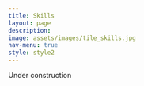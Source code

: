 ```yaml
---
title: Skills
layout: page
description:
image: assets/images/tile_skills.jpg
nav-menu: true
style: style2
---
```


<p>Under construction</p>
